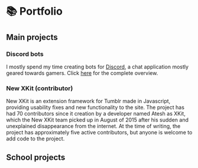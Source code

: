 # 📚 Portfolio
## Main projects
### Discord bots
I mostly spend my time creating bots for [Discord](https://discordapp.com), a chat application mostly geared towards
gamers. Click [here](/bots) for the complete overview.

### New XKit (contributor)
New XKit is an extension framework for Tumblr made in Javascript, providing usability fixes and new functionality to the
site. The project has had 70 contributors since it creation by a developer named Atesh as XKit, which the New XKit team
picked up in August of 2015 after his sudden and unexplained disappearance from the internet. At the time of writing,
the project has approximately five active contributors, but anyone is welcome to add code to the project.

## School projects
